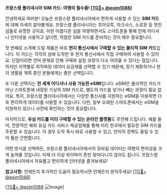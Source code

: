 **프랑스령 폴리네시아 SIM 카드: 여행의 필수품! [[TG💪+ @esim1088](https://t.me/s/esim1088)]**

안녕하세요 여러분! 오늘은 프랑스령 폴리네시아에서 편하게 사용할 수 있는 **SIM 카드**에 대해 자세히 알아볼게요. 프랑스령 폴리네시아는 투아모투, 마크사스, 소로몬 등 멋진 섬들로 유명한 곳이죠. 이런 아름다운 섬을 여행하면서도 스마트폰을 통해 언제 어디서나 인터넷을 사용하고 싶다면, 적절한 SIM 카드를 준비하는 것이 매우 중요합니다.

첫 번째로 소개해 드릴 제품은 바로 **현지 통신사에서 구매할 수 있는 물리적 SIM 카드**입니다. 이 카드는 각각의 섬에 도착한 후 현지 통신사에서 직접 구매하여 사용할 수 있어요. 단점이라면 언어 문제로 인해 구매와 설정 과정이 다소 어려울 수 있다는 점입니다. 하지만 지역별로 최적화된 데이터 요금제를 선택할 수 있기 때문에, 장기 체류하거나 현지 생활을 계획 중인 분들에게는 좋은 선택입니다.

또 다른 선택지는 **전 세계 어디서나 사용 가능한 eSIM**입니다. eSIM은 물리적인 카드가 아닌 스마트폰에 내장된 가상의 SIM 카드로, 별도의 카드를 넣거나 빼는 과정이 필요 없어요. 특히, 프랑스령 폴리네시아에서는 다양한 통신사를 지원하는 eSIM을 이용하면 더욱 편리하게 데이터를 사용할 수 있습니다. 다만, 일부 오래된 스마트폰에서는 eSIM을 지원하지 않으니 사전에 확인하는 것이 중요합니다.

마지막으로, **유심 카드를 미리 구매할 수 있는 온라인 플랫폼**도 추천해 드립니다. 예를 들어, 전문적인 해외 유심 카드 서비스 제공업체를 통해 미리 한국에서 필요한 SIM 카드를 주문할 수 있습니다. 이 경우 도착 즉시 바로 사용할 수 있고, 언어의 장벽도 줄일 수 있어 훨씬 간편합니다.

어떤 방식을 선택하든, 프랑스령 폴리네시아에서의 모바일 데이터는 여행의 편의성을 크게 높여줄 것입니다. 이제 더 이상 와이파이 존만 찾아다니지 않아도 됩니다. 프랑스령 폴리네시아에서 자유롭고 편리하게 인터넷을 즐겨보세요!

**참고사항:** 언제든지 추가적인 도움이 필요하시면 언제든지 문의주세요! [[TG💪+ @esim1088](https://t.me/s/esim1088)] 

[[TG💪+ @esim1088](https://t.me/s/esim1088) ![Image](https://i.postimg.cc/Y0z9fWf4/image.png)]